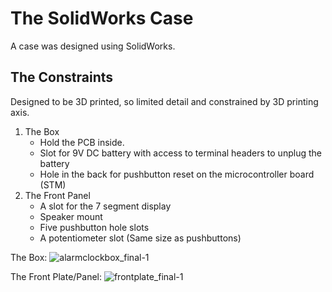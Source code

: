 # The SolidWorks Case

A case was designed using SolidWorks.
## The Constraints
Designed to be 3D printed, so limited detail and constrained by 3D printing axis.
1. The Box
   - Hold the PCB inside.
   - Slot for 9V DC battery with access to terminal headers to unplug the battery
   - Hole in the back for pushbutton reset on the microcontroller board (STM)
2. The Front Panel
   - A slot for the 7 segment display
   - Speaker mount
   - Five pushbutton hole slots
   - A potentiometer slot (Same size as pushbuttons)
  
  
The Box:
![alarmclockbox_final-1](https://user-images.githubusercontent.com/978364/26863555-2600e350-4b08-11e7-997e-c5aaaa269c24.png)


The Front Plate/Panel:
![frontplate_final-1](https://user-images.githubusercontent.com/978364/26863559-2b629a3c-4b08-11e7-8cc4-9d5451348731.png)
